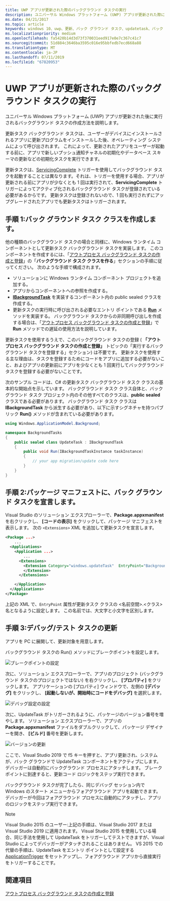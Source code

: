 ```yaml
---
title: UWP アプリが更新された際のバックグラウンド タスクの実行
description: ユニバーサル Windows プラットフォーム (UWP) アプリが更新された際に実行されるバックグラウンド タスクの作成方法を説明します。
ms.date: 04/21/2017
ms.topic: article
keywords: windows 10、uwp、更新、バック グラウンド タスク、updatetask、バック グラウンド タスク
ms.localizationpriority: medium
ms.openlocfilehash: fa5420b14d3d73f370031eed917e0e7c367c41c7
ms.sourcegitcommit: 51d884c3646ba3595c016e95bbfedb7ecd668a88
ms.translationtype: MT
ms.contentlocale: ja-JP
ms.lasthandoff: 07/11/2019
ms.locfileid: "67820953"
---
```

# <a name="run-a-background-task-when-your-uwp-app-is-updated"></a>UWP アプリが更新された際のバックグラウンド タスクの実行

ユニバーサル Windows プラットフォーム (UWP) アプリが更新された後に実行されるバックグラウンド タスクの作成方法を説明します。

更新タスク バックグラウンド タスクは、ユーザーがデバイスにインストールされるアプリに更新プログラムをインストールした後、オペレーティング システムによって呼び出されます。 これによって、更新されたアプリをユーザーが起動する前に、アプリで新しいプッシュ通知チャネルの初期化やデータベース スキーマの更新などの初期化タスクを実行できます。

更新タスクは、[ServicingComplete](https://docs.microsoft.com/uwp/api/Windows.ApplicationModel.Background.SystemTriggerType) トリガーを使用してバックグラウンド タスクを起動することとは異なります。それは、トリガーを使用する場合、アプリが更新される前にアプリが少なくとも 1 回は実行されて、**ServicingComplete** トリガーによってアクティブ化されるバックグラウンド タスクが登録されている必要があるからです。  更新タスクは登録されないので、1 回も実行されずにアップグレードされたアプリでも更新タスクはトリガーされます。

## <a name="step-1-create-the-background-task-class"></a>手順 1:バック グラウンド タスク クラスを作成します。

他の種類のバックグラウンド タスクの場合と同様に、Windows ランタイム コンポーネントとして更新タスク バックグラウンド タスクを実装します。 このコンポーネントを作成するには、「[アウトプロセス バックグラウンド タスクの作成と登録](https://docs.microsoft.com/windows/uwp/launch-resume/create-and-register-a-background-task)」の「**バックグラウンド タスク クラスを作る**」セクションの手順に従ってください。 次のような手順で構成されます。

- ソリューションに Windows ランタイム コンポーネント プロジェクトを追加する。
- アプリからコンポーネントへの参照を作成する。
- [  **IBackgroundTask**](https://docs.microsoft.com/uwp/api/Windows.ApplicationModel.Background.IBackgroundTask) を実装するコンポーネント内の public sealed クラスを作成する。
- 更新タスクの実行時に呼び出される必要なエントリ ポイントである [**Run**](https://docs.microsoft.com/uwp/api/windows.applicationmodel.background.ibackgroundtask.run) メソッドを実装する。 バックグラウンド タスクからの非同期呼び出しを作成する場合は、「[アウトプロセス バックグラウンド タスクの作成と登録](https://docs.microsoft.com/windows/uwp/launch-resume/create-and-register-a-background-task)」で **Run** メソッドでの遅延の使用方法を説明しています。

更新タスクを使用するうえで、このバックグラウンド タスクの登録 ( **「アウトプロセス バックグラウンド タスクの作成と登録」** トピックの「実行するバックグラウンド タスクを登録する」セクション) は不要です。 更新タスクを使用する主な理由は、タスクを登録するためにコードをアプリに追加する必要がないこと、およびアプリの更新前にアプリを少なくとも 1 回実行してバックグラウンド タスクを登録する必要がないことです。

次のサンプル コードは、C# の更新タスク バックグラウンド タスク クラスの基本的な開始点を示しています。 バックグラウンド タスク クラス自体と、バックグラウンド タスク プロジェクト内のその他すべてのクラスは、**public** **sealed** クラスである必要があります。 バックグラウンド タスク クラスは **IBackgroundTask** から派生する必要があり、以下に示すシグネチャを持つパブリック **Run()** メソッドが含まれている必要があります。

```cs
using Windows.ApplicationModel.Background;

namespace BackgroundTasks
{
    public sealed class UpdateTask : IBackgroundTask
    {
        public void Run(IBackgroundTaskInstance taskInstance)
        {
            // your app migration/update code here
        }
    }
}
```

## <a name="step-2-declare-your-background-task-in-the-package-manifest"></a>手順 2:パッケージ マニフェストに、バック グラウンド タスクを宣言します。

Visual Studio のソリューション エクスプローラーで、**Package.appxmanifest** を右クリックし、 **[コードの表示]** をクリックして、パッケージ マニフェストを表示します。 次の `<Extensions>` XML を追加して更新タスクを宣言します。

```XML
<Package ...>
    ...
  <Applications>  
    <Application ...>  
        ...
      <Extensions>  
        <Extension Category="windows.updateTask"  EntryPoint="BackgroundTasks.UpdateTask">  
        </Extension>  
      </Extensions>

    </Application>  
  </Applications>  
</Package>
```

上記の XML で、`EntryPoint` 属性が更新タスク クラスの <名前空間>.<クラス> 名となるように設定します。 この名前では、大文字と小文字を区別します。

## <a name="step-3-debugtest-your-update-task"></a>手順 3:デバッグ/テスト タスクの更新

アプリを PC に展開して、更新対象を用意します。

バックグラウンド タスクの Run() メソッドにブレークポイントを設定します。

![ブレークポイントの設定](images/run-func-breakpoint.png)

次に、ソリューション エクスプローラーで、アプリのプロジェクト (バックグラウンド タスクのプロジェクトではない) を右クリックし、 **[プロパティ]** をクリックします。 アプリケーションの [プロパティ] ウィンドウで、左側の **[デバッグ]** をクリックし、 **[起動しないが、開始時にコードをデバッグ]** を選択します。

![デバッグ設定の設定](images/do-not-launch-but-debug.png)

次に、UpdateTask がトリガーされるように、パッケージのバージョン番号を増やします。 ソリューション エクスプローラーで、アプリの **Package.appxmanifest** ファイルをダブルクリックして、パッケージ デザイナーを開き、 **[ビルド]** 番号を更新します。

![バージョンの更新](images/bump-version.png)

ここで、Visual Studio 2019 で f5 キーを押すと、アプリ更新され、システムが、バック グラウンドで UpdateTask コンポーネントをアクティブにします。 デバッガーは自動的にバックグラウンド プロセスにアタッチします。 ブレークポイントに到達すると、更新コード ロジックをステップ実行できます。

バックグラウンド タスクが完了したら、同じデバッグ セッション内で Windows のスタート メニューからフォアグラウンド アプリを起動できます。 デバッガーが今回はフォアグラウンド プロセスに自動的にアタッチし、アプリのロジックをステップ実行できます。

> [!NOTE]
> Visual Studio 2015 のユーザー:上記の手順は、Visual Studio 2017 または Visual Studio 2019 に適用されます。 Visual Studio 2015 を使用している場合、同じ手法を使用して UpdateTask をトリガーしてテストできますが、Visual Studio によってデバッガーがアタッチされることはありません。 VS 2015 での代替の手順は、UpdateTask をエントリ ポイントとして設定する [ApplicationTrigger](https://docs.microsoft.com/windows/uwp/launch-resume/trigger-background-task-from-app) をセットアップし、フォアグラウンド アプリから直接実行をトリガーすることです。

## <a name="see-also"></a>関連項目

[アウトプロセス バックグラウンド タスクの作成と登録](https://docs.microsoft.com/windows/uwp/launch-resume/create-and-register-a-background-task)
